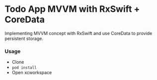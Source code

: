 # Todo App MVVM with RxSwift + CoreData

Implementing MVVM concept with RxSwift and use CoreData to provide persistent storage.

### Usage

- Clone
- `pod install`
- Open xcworkspace

